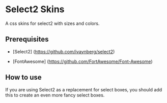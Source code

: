Select2 Skins
=============

A css skins for select2 with sizes and colors.

## Prerequisites

* [Select2] (https://github.com/ivaynberg/select2)
- [FontAwesome] (https://github.com/FortAwesome/Font-Awesome)


## How to use

If you are using Select2 as a replacement for select boxes, you should add this to create an even more fancy select boxes.
